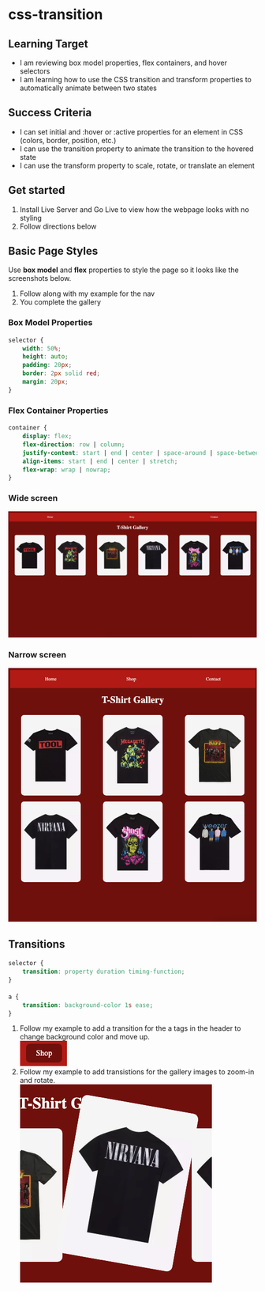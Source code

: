 # css-transition

## Learning Target
- I am reviewing box model properties, flex containers, and hover selectors 
- I am learning how to use the CSS transition and transform properties to automatically animate between two states

## Success Criteria
- I can set initial and :hover or :active properties for an element in CSS (colors, border, position, etc.)
- I can use the transition property to animate the transition to the hovered state
- I can use the transform property to scale, rotate, or translate an element



## Get started
1. Install Live Server and Go Live to view how the webpage looks with no styling
2. Follow directions below

## Basic Page Styles
Use **box model** and **flex** properties to style the page so it looks like the screenshots below.
1. Follow along with my example for the nav
2. You complete the gallery

### Box Model Properties
```css
selector {
    width: 50%;
    height: auto;
    padding: 20px;
    border: 2px solid red;
    margin: 20px;
}
```

### Flex Container Properties
```css
container {
    display: flex;
    flex-direction: row | column;
    justify-content: start | end | center | space-around | space-between | space-evenly;
    align-items: start | end | center | stretch;
    flex-wrap: wrap | nowrap;
}
```

### Wide screen
![](assets/screenshot1.png)

### Narrow screen
![](assets/screenshot2.png)

## Transitions
```css
selector {
    transition: property duration timing-function;
}

a {
    transition: background-color 1s ease;
}
```
1. Follow my example to add a transition for the a tags in the header to change background color and move up.  
![](assets/screenshot3.png)
2. Follow my example to add transistions for the gallery images to zoom-in and rotate.  
![](assets/screenshot4.png)